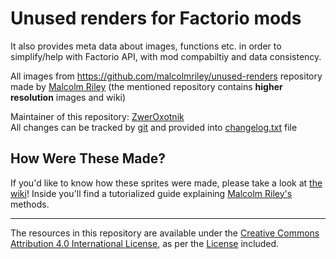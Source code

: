 # Unused renders for Factorio mods

It also provides meta data about images, functions etc. in order to simplify/help with Factorio API, with mod compabiltiy and data consistency.

All images from https://github.com/malcolmriley/unused-renders repository made by [Malcolm Riley](https://github.com/malcolmriley) (the mentioned repository contains **higher resolution** images and wiki)

Maintainer of this repository: [ZwerOxotnik](https://github.com/ZwerOxotnik)\
All changes can be tracked by [git](https://git-scm.com) and provided into [changelog.txt](./changelog.txt) file

## How Were These Made?

If you'd like to know how these sprites were made, please take a look at [the wiki](https://github.com/malcolmriley/unused-renders/wiki)! Inside you'll find a tutorialized guide explaining [Malcolm Riley's](https://github.com/malcolmriley) methods.

---
The resources in this repository are available under the [Creative Commons Attribution 4.0 International License](https://creativecommons.org/licenses/by/4.0/), as per the [License](LICENSE) included.
